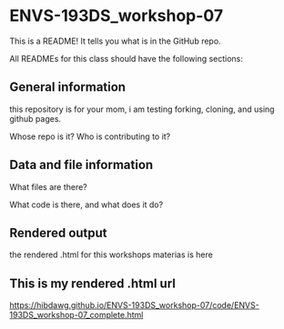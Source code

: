 # ENVS-193DS_workshop-07

This is a README! It tells you what is in the GitHub repo.

All READMEs for this class should have the following sections:

## General information

this repository is for your mom, i am testing forking, cloning, and using github pages.

Whose repo is it? Who is contributing to it?

## Data and file information

What files are there?

What code is there, and what does it do?

## Rendered output

the rendered .html for this workshops materias is here

## This is my rendered .html url

https://hibdawg.github.io/ENVS-193DS_workshop-07/code/ENVS-193DS_workshop-07_complete.html